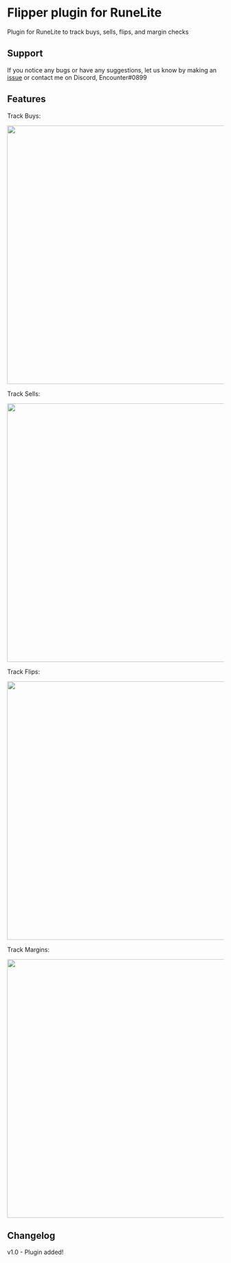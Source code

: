 # Flipper plugin for RuneLite

Plugin for RuneLite to track buys, sells, flips, and margin checks

## Support

If you notice any bugs or have any suggestions, let us know by making an [issue](https://github.com/Sir-Kyle-Richardson/OSRS-flipper/issues) or contact me on Discord, Encounter#0899

## Features

Track Buys:

<p>
    <img src="https://imgur.com/uraxDdX.png" width="600px">
</p>

Track Sells:

<p>
    <img src="https://imgur.com/FH9ARzG.png" width="600px">
</p>

Track Flips:

<p>
    <img src="https://imgur.com/TbHA9AE.png" width="600px">
</p>

Track Margins:

<p>
    <img src="https://imgur.com/iPlxEWr.png" width="600px">
</p>

## Changelog

v1.0 - Plugin added!
